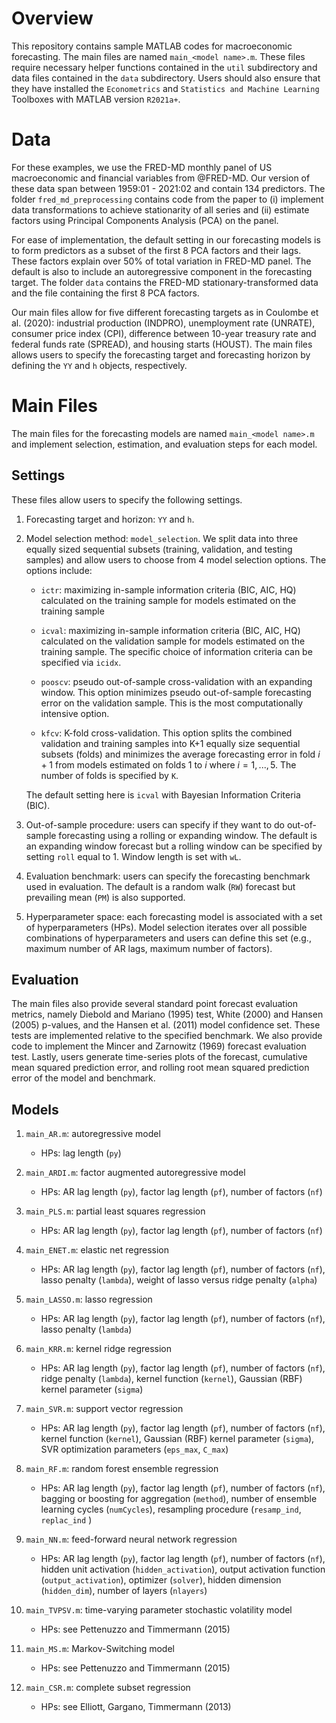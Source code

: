 

# Overview 

This repository contains sample MATLAB codes for
macroeconomic forecasting. The main files are named `main_<model name>.m`. These files require
necessary helper functions contained in the `util` subdirectory and data
files contained in the `data` subdirectory. Users should also ensure
that they have installed the `Econometrics` and
`Statistics and Machine Learning` Toolboxes with MATLAB version
`R2021a+`.

# Data 

For these examples, we use the FRED-MD monthly panel of US macroeconomic
and financial variables from @FRED-MD. Our version of these data span
between 1959:01 - 2021:02 and contain 134 predictors. The folder
`fred_md_preprocessing` contains code from the paper to (i) implement
data transformations to achieve stationarity of all series and (ii)
estimate factors using Principal Components Analysis (PCA) on the panel.

For ease of implementation, the default setting in our forecasting
models is to form predictors as a subset of the first 8 PCA factors and
their lags. These factors explain over 50% of total variation in
FRED-MD panel. The default is also to include an autoregressive
component in the forecasting target. The folder `data` contains the
FRED-MD stationary-transformed data and the file containing the first 8
PCA factors.

Our main files allow for five different forecasting targets as in
Coulombe et al. (2020): industrial production (INDPRO), unemployment rate
(UNRATE), consumer price index (CPI), difference between 10-year
treasury rate and federal funds rate (SPREAD), and housing starts
(HOUST). The main files allows users to specify the forecasting target
and forecasting horizon by defining the `YY` and `h` objects,
respectively.

# Main Files

The main files for the forecasting models are named
`main_<model name>.m` and implement selection, estimation, and
evaluation steps for each model.

## Settings 

These files allow users to specify the following settings.

1.  Forecasting target and horizon: `YY` and `h`.

2.  Model selection method: `model_selection`. We split data into three
    equally sized sequential subsets (training, validation, and testing
    samples) and allow users to choose from 4 model selection options.
    The options include:

    -   `ictr`: maximizing in-sample information criteria (BIC, AIC, HQ)
        calculated on the training sample for models estimated on the
        training sample

    -   `icval`: maximizing in-sample information criteria (BIC, AIC,
        HQ) calculated on the validation sample for models estimated on
        the training sample. The specific choice of information criteria
        can be specified via `icidx`.

    -   `pooscv`: pseudo out-of-sample cross-validation with an
        expanding window. This option minimizes pseudo out-of-sample
        forecasting error on the validation sample. This is the most
        computationally intensive option.

    -   `kfcv`: K-fold cross-validation. This option splits the combined
        validation and training samples into K+1 equally size sequential
        subsets (folds) and minimizes the average forecasting error in
        fold $i+1$ from models estimated on folds 1 to $i$ where
        $i=1,...,5$. The number of folds is specified by `K`.

    The default setting here is `icval` with Bayesian Information
    Criteria (BIC).

3.  Out-of-sample procedure: users can specify if they want to do
    out-of-sample forecasting using a rolling or expanding window. The
    default is an expanding window forecast but a rolling window can be
    specified by setting `roll` equal to 1. Window length is set with
    `wL`.

4.  Evaluation benchmark: users can specify the forecasting benchmark
    used in evaluation. The default is a random walk (`RW`) forecast but
    prevailing mean (`PM`) is also supported.

5.  Hyperparameter space: each forecasting model is associated with a
    set of hyperparameters (HPs). Model selection iterates over all
    possible combinations of hyperparameters and users can define this
    set (e.g., maximum number of AR lags, maximum number of factors).

## Evaluation

The main files also provide several standard point forecast evaluation
metrics, namely Diebold and Mariano (1995) test, White (2000) and Hansen (2005)
p-values, and the Hansen et al. (2011) model confidence set. These tests are
implemented relative to the specified benchmark. We also provide code to
implement the Mincer and Zarnowitz (1969) forecast evaluation test. Lastly, users generate
time-series plots of the forecast, cumulative mean squared prediction
error, and rolling root mean squared prediction error of the model and
benchmark.

## Models 

1.  `main_AR.m`: autoregressive model

    -   HPs: lag length (`py`)

2.  `main_ARDI.m`: factor augmented autoregressive model

    -   HPs: AR lag length (`py`), factor lag length (`pf`), number of
        factors (`nf`)

3.  `main_PLS.m`: partial least squares regression

    -   HPs: AR lag length (`py`), factor lag length (`pf`), number of
        factors (`nf`)

4.  `main_ENET.m`: elastic net regression

    -   HPs: AR lag length (`py`), factor lag length (`pf`), number of
        factors (`nf`), lasso penalty (`lambda`), weight of lasso versus
        ridge penalty (`alpha`)

5.  `main_LASSO.m`: lasso regression

    -   HPs: AR lag length (`py`), factor lag length (`pf`), number of
        factors (`nf`), lasso penalty (`lambda`)

6.  `main_KRR.m`: kernel ridge regression

    -   HPs: AR lag length (`py`), factor lag length (`pf`), number of
        factors (`nf`), ridge penalty (`lambda`), kernel function
        (`kernel`), Gaussian (RBF) kernel parameter (`sigma`)

7.  `main_SVR.m`: support vector regression

    -   HPs: AR lag length (`py`), factor lag length (`pf`), number of
        factors (`nf`), kernel function (`kernel`), Gaussian (RBF)
        kernel parameter (`sigma`), SVR optimization parameters
        (`eps_max`, `C_max`)

8.  `main_RF.m`: random forest ensemble regression

    -   HPs: AR lag length (`py`), factor lag length (`pf`), number of
        factors (`nf`), bagging or boosting for aggregation (`method`),
        number of ensemble learning cycles (`numCycles`), resampling
        procedure (`resamp_ind`, `replac_ind` )

9.  `main_NN.m`: feed-forward neural network regression

    -   HPs: AR lag length (`py`), factor lag length (`pf`), number of
        factors (`nf`), hidden unit activation (`hidden_activation`),
        output activation function (`output_activation`), optimizer
        (`solver`), hidden dimension (`hidden_dim`), number of layers
        (`nlayers`)

10. `main_TVPSV.m`: time-varying parameter stochastic volatility model

    -   HPs: see Pettenuzzo and Timmermann (2015)

11. `main_MS.m`: Markov-Switching model

    -   HPs: see Pettenuzzo and Timmermann (2015)

12. `main_CSR.m`: complete subset regression

    -   HPs: see Elliott, Gargano, Timmermann (2013)
